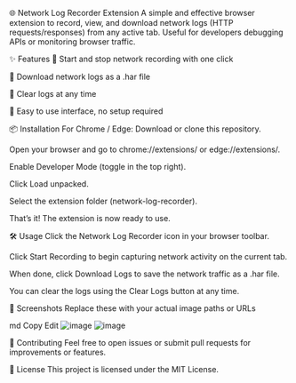 🌐 Network Log Recorder Extension
A simple and effective browser extension to record, view, and download network logs (HTTP requests/responses) from any active tab. Useful for developers debugging APIs or monitoring browser traffic.

✨ Features
🔴 Start and stop network recording with one click

💾 Download network logs as a .har file

🧹 Clear logs at any time

🧭 Easy to use interface, no setup required

📦 Installation
For Chrome / Edge:
Download or clone this repository.

Open your browser and go to chrome://extensions/ or edge://extensions/.

Enable Developer Mode (toggle in the top right).

Click Load unpacked.

Select the extension folder (network-log-recorder).

That’s it! The extension is now ready to use.

🛠️ Usage
Click the Network Log Recorder icon in your browser toolbar.

Click Start Recording to begin capturing network activity on the current tab.

When done, click Download Logs to save the network traffic as a .har file.

You can clear the logs using the Clear Logs button at any time.

📸 Screenshots
Replace these with your actual image paths or URLs

md
Copy
Edit
![image](https://github.com/user-attachments/assets/12943e84-910d-4297-97c6-20f8d5487962)
![image](https://github.com/user-attachments/assets/07bcdd01-ca15-4750-980f-874649702b4c)

🤝 Contributing
Feel free to open issues or submit pull requests for improvements or features.

📄 License
This project is licensed under the MIT License.
